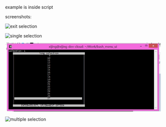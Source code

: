 example is inside script

screenshots:

![exit selection](quit.jpg "exit selection")

![single selection](single_selection.png "single selection")

![long selection](screenshots/long_selection.jpg "long selection list")

![multiple selection](multiple_selection.jpg "multiple selection")

